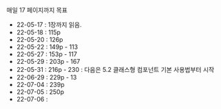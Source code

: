 매일 17 페이지까지 목표


- 22-05-17 : 1장까지 읽음.
- 22-05-18 : 115p
- 22-05-20 : 126p
- 22-05-22 : 149p - 113
- 22-05-27 : 153p - 117
- 22-05-29 : 203p - 167
- 22-05-31 : 216p - 230 : 다음은 5.2 클래스형 컴포넌트 기본 사용법부터 시작
- 22-06-29 : 229p - 13
- 22-07-04 : 239p
- 22-07-05 : 250p
- 22-07-06 : 